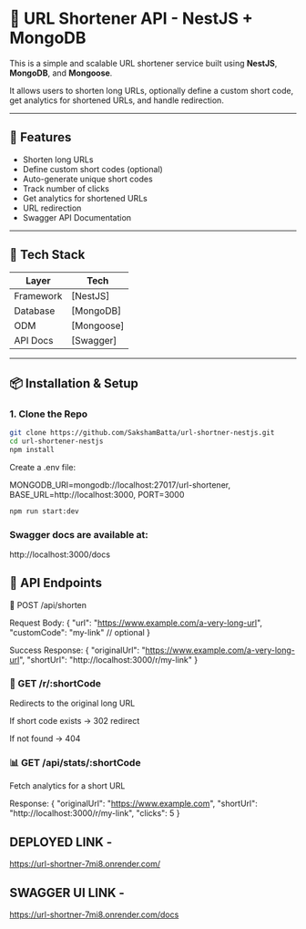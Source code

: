 # 🔗 URL Shortener API - NestJS + MongoDB

This is a simple and scalable URL shortener service built using **NestJS**, **MongoDB**, and **Mongoose**.

It allows users to shorten long URLs, optionally define a custom short code, get analytics for shortened URLs, and handle redirection.

---

## 🚀 Features

- Shorten long URLs
- Define custom short codes (optional)
- Auto-generate unique short codes
- Track number of clicks
- Get analytics for shortened URLs
- URL redirection
- Swagger API Documentation

---

## 🧰 Tech Stack

| Layer     | Tech       |
| --------- | ---------- |
| Framework | [NestJS]   |
| Database  | [MongoDB]  |
| ODM       | [Mongoose] |
| API Docs  | [Swagger]  |

---

## 📦 Installation & Setup

### 1. Clone the Repo

```bash
git clone https://github.com/SakshamBatta/url-shortner-nestjs.git
cd url-shortener-nestjs
npm install
```

Create a .env file:

MONGODB_URI=mongodb://localhost:27017/url-shortener,
BASE_URL=http://localhost:3000,
PORT=3000

```bash
npm run start:dev
```

### Swagger docs are available at:

http://localhost:3000/docs

## 📡 API Endpoints

🔗 POST /api/shorten

Request Body:
{
"url": "https://www.example.com/a-very-long-url",
"customCode": "my-link" // optional
}

Success Response:
{
"originalUrl": "https://www.example.com/a-very-long-url",
"shortUrl": "http://localhost:3000/r/my-link"
}

### 🚀 GET /r/:shortCode

Redirects to the original long URL

If short code exists → 302 redirect

If not found → 404

### 📊 GET /api/stats/:shortCode

Fetch analytics for a short URL

Response:
{
"originalUrl": "https://www.example.com",
"shortUrl": "http://localhost:3000/r/my-link",
"clicks": 5
}

## DEPLOYED LINK -

https://url-shortner-7mi8.onrender.com/

## SWAGGER UI LINK -

https://url-shortner-7mi8.onrender.com/docs
